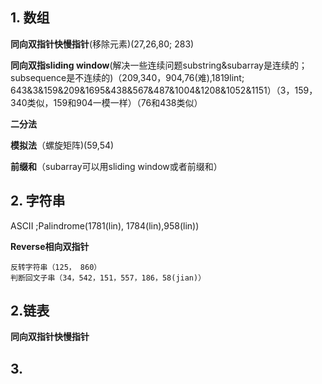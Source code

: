 ## 1. 数组
**同向双指针快慢指针**(移除元素)(27,26,80; 283)

**同向双指sliding window**(解决一些连续问题substring&subarray是连续的；subsequence是不连续的)（209,340，904,76(难),1819lint; 643&3&159&209&1695&438&567&487&1004&1208&1052&1151）（3，159，340类似，159和904一模一样）（76和438类似）

**二分法**

**模拟法**（螺旋矩阵)(59,54)

**前缀和**（subarray可以用sliding window或者前缀和）


## 2. 字符串
ASCII ;Palindrome(1781(lin), 1784(lin),958(lin))

**Reverse相向双指针**
```
反转字符串（125， 860）
判断回文子串（34，542，151，557，186，58(jian)）
```
## 2.链表
**同向双指针快慢指针**

## 3. 
